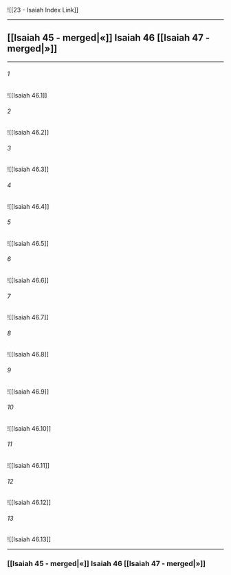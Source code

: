 ![[23 - Isaiah Index Link]]

---
##  [[Isaiah 45 - merged|«]] Isaiah 46 [[Isaiah 47 - merged|»]]

---

###### 1
![[Isaiah 46.1]] 

###### 2
![[Isaiah 46.2]] 

###### 3
![[Isaiah 46.3]] 

###### 4
![[Isaiah 46.4]]

###### 5 
![[Isaiah 46.5]] 

###### 6
![[Isaiah 46.6]] 

###### 7
![[Isaiah 46.7]] 

###### 8
![[Isaiah 46.8]] 

###### 9
![[Isaiah 46.9]] 

###### 10
![[Isaiah 46.10]] 

###### 11
![[Isaiah 46.11]] 

###### 12
![[Isaiah 46.12]]

###### 13
![[Isaiah 46.13]] 


---
###  [[Isaiah 45 - merged|«]] Isaiah 46 [[Isaiah 47 - merged|»]]
